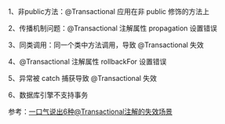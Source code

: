 
1、非public方法：@Transactional 应用在非 public 修饰的方法上

2、传播机制问题：@Transactional 注解属性 propagation 设置错误

3、同类调用：同一个类中方法调用，导致 @Transactional 失效

4、@Transactional 注解属性 rollbackFor 设置错误

5、异常被 catch 捕获导致 @Transactional 失效

6、数据库引擎不支持事务

参考：[一口气说出6种@Transactional注解的失效场景](https://juejin.cn/post/6844904096747503629)
